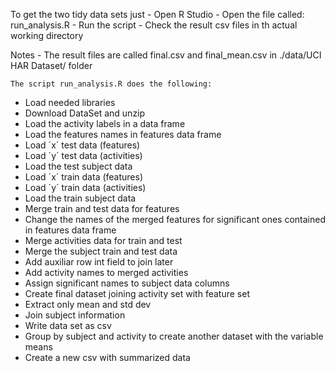 To get the two tidy data sets just 
	- Open R Studio
	- Open the file called: run_analysis.R
	- Run the script
	- Check the result csv files in th actual working directory

Notes
	- The result files are called final.csv and final_mean.csv in ./data/UCI HAR Dataset/ folder
	
	
	
	The script run_analysis.R does the following:

- Load needed libraries
- Download DataSet and unzip
- Load the activity labels in a data frame
- Load the features names in features data frame
- Load ´x´ test data (features)
- Load ´y´ test data (activities)
- Load the test subject data 
- Load ´x´ train data (features)
- Load ´y´ train data (activities)
- Load the train subject data 
- Merge train and test data for features
- Change the names of the merged features for significant ones contained in features data frame
- Merge activities data for train and test
- Merge the subject train and test data
- Add auxiliar row int field to join later
- Add activity names to merged activities 
- Assign significant names to subject data columns
- Create final dataset joining  activity set with feature set
- Extract only mean and std dev
- Join subject information
- Write data set as csv
- Group by subject and activity to create another dataset with the variable means
- Create a new csv with summarized data

